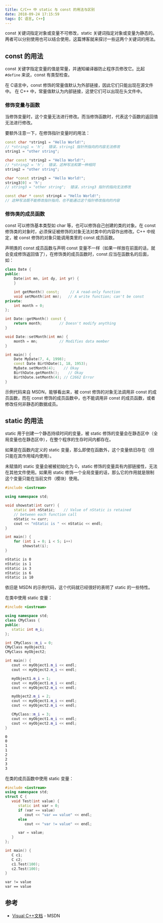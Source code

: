 ```yaml
---
title: C/C++ 中 static 与 const 的用法与区别
date: 2018-09-24 17:15:59
tags: [C 语言, C++]
---
```


const 关键词指定对象或变量不可修改，static 关键词指定对象或变量为静态的。两者可以分别使用也可以结合使用，这篇博客就来探讨一些这两个关键词的用法。

<!--more-->

## const 的用法

const 关键字指定变量的值是常量，并通知编译器防止程序员修改它。比起 `#define` 来说，const 有类型检查。

在 C语言中，const 修饰的常量值默认为外部链接，因此它们只能出现在源文件中。 在 C++ 中，常量值默认为内部链接，这使它们可以出现在头文件中。

### 修饰变量与函数

当修饰变量时，这个变量无法进行修改。而当修饰函数时，代表这个函数的返回值无法进行修改。

要额外注意一下，在修饰指针变量时的用法：

```C++
const char *string1 = "Hello World!";
// *string1 = 'h';  错误，string1 指针所指向的内容无法修改
string1 = "other string";

char const *string2 = "Hello World!";
// *string2 = 'h';  错误，这种写法和第一种相同
string2 = "other string";

char *const string3 = "Hello World!";
string3[0] = 'h';
// string3 = "other string";  错误，string3 指针的指向无法修改

const char * const string4 = "Hello World!";
// 这种写法既不能修改指针指向，也不能通过这个指针修改指向的内容
```

### 修饰类的成员函数

const 可以修饰基本类型如 char 等，也可以修饰自己创建的类的对象。在 const 修饰类的对象时，必须保证被修饰的对象无法对类中的内容作出修改。C++ 中规定，被 const 修饰的对象只能调用类里的 const 成员函数。

声明类的 const 成员函数与声明 const 变量不一样（如果一样放在前面的话，就会变成修饰返回值了），在修饰类的成员函数时，const 应当在函数名的后面，如：

```C++
class Date {
public:
    Date(int mn, int dy, int yr) {
    }

    int getMonth() const;     // A read-only function
    void setMonth(int mn);   // A write function; can't be const
private:
    int month = 0;
};

int Date::getMonth() const {
    return month;        // Doesn't modify anything
}

void Date::setMonth(int mn) {
    month = mn;          // Modifies data member
}

int main() {
    Date MyDate(7, 4, 1998);
    const Date BirthDate(1, 18, 1953);
    MyDate.setMonth(4);    // Okay
    BirthDate.getMonth();    // Okay
    BirthDate.setMonth(4); // C2662 Error
}
```

示例代码来自 MSDN，能够看出来，被 const 修饰的对象无法调用非 const 的成员函数，而在 const 修饰的成员函数中，也不能调用非 const 的成员函数，或者修改任何非静态的数据成员。

## static 的用法

static 用于创建一个静态持续时间的变量，被 static 修饰的变量会在静态区中（全局变量也在静态区中），在整个程序的生存时间内都存在。

如果是在函数内定义的 static 变量，那么即使在函数外，这个变量依旧存在（但只能在其作用域内使用）。

未赋值的 static 变量会被被初始化为 0，static 修饰的变量具有内部链接性，无法在其他文件使用。如果用 static 修饰一个全局变量的话，那么它的作用就是限制这个变量只能在当前文件（模块）使用。

```C++
#include <iostream>

using namespace std;

void showstat(int curr) {
    static int nStatic;    // Value of nStatic is retained
    // between each function call
    nStatic += curr;
    cout << "nStatic is " << nStatic << endl;
}

int main() {
    for (int i = 0; i < 5; i++)
        showstat(i);
}
```

```bash
nStatic is 0
nStatic is 1
nStatic is 3
nStatic is 6
nStatic is 10
```

依旧是 MSDN 的示例代码，这个代码就已经很好的表明了 static 的一些特性。

在类中使用 static 变量：

```C++
#include <iostream>

using namespace std;
class CMyClass {
public:
   static int m_i;
};

int CMyClass::m_i = 0;
CMyClass myObject1;
CMyClass myObject2;

int main() {
   cout << myObject1.m_i << endl;
   cout << myObject2.m_i << endl;

   myObject1.m_i = 1;
   cout << myObject1.m_i << endl;
   cout << myObject2.m_i << endl;

   myObject2.m_i = 2;
   cout << myObject1.m_i << endl;
   cout << myObject2.m_i << endl;

   CMyClass::m_i = 3;
   cout << myObject1.m_i << endl;
   cout << myObject2.m_i << endl;
}
```

```bash
0
0
1
1
2
2
3
3
```

在类的成员函数中使用 static 变量：

```C++
#include <iostream>
using namespace std;
struct C {
   void Test(int value) {
      static int var = 0;
      if (var == value)
         cout << "var == value" << endl;
      else
         cout << "var != value" << endl;

      var = value;
   }
};

int main() {
   C c1;
   C c2;
   c1.Test(100);
   c2.Test(100);
}
```

```bash
var != value
var == value
```

## 参考

- [Visual C++文档](https://msdn.microsoft.com) - MSDN